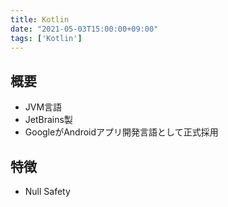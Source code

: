 ```yaml
---
title: Kotlin
date: "2021-05-03T15:00:00+09:00"
tags: ['Kotlin']
---
```


## 概要

- JVM言語
- JetBrains製
- GoogleがAndroidアプリ開発言語として正式採用

## 特徴

- Null Safety

